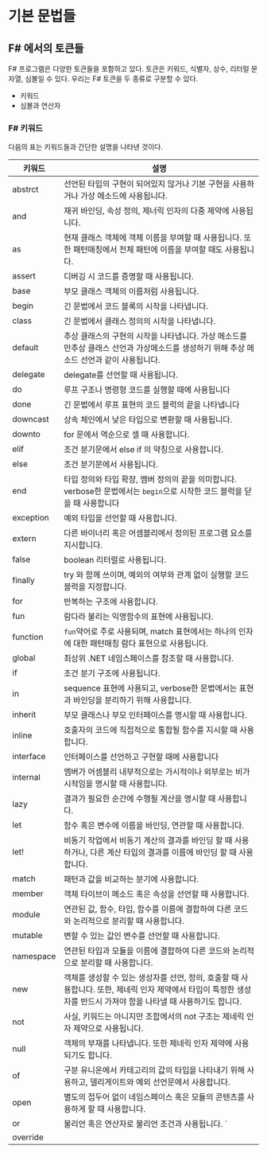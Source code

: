 # 기본 문법들

## F# 에서의 토큰들

F# 프로그램은 다양한 토큰들을 포함하고 있다. 토큰은 키워드, 식별자, 상수, 리터럴 문자열, 심볼일 수 있다. 우리는 F# 토큰을 두 종류로 구분할 수 있다.
- 키워드
- 심볼과 연산자

### F# 키워드

다음의 표는 키워드들과 간단한 설명을 나타낸 것이다.

키워드|설명
---|---
abstrct|선언된 타입의 구현이 되어있지 않거나 기본 구현을 사용하거나 가상 메소드에 사용됩니다.
and|재귀 바인딩, 속성 정의, 제너릭 인자의 다중 제약에 사용됩니다.
as|현재 클래스 객체에 객체 이름을 부여할 때 사용됩니다. 또한 패턴매칭에서 전체 패턴에 이름을 부여할 때도 사용됩니다.
assert|디버깅 시 코드를 증명할 때 사용됩니다. 
base| 부모 클래스 객체의 이름처럼 사용됩니다.
begin|긴 문법에서 코드 블록의 시작을 나타냅니다.
class|긴 문법에서 클래스 정의의 시작을 나타냅니다.
default|추상 클래스의 구현의 시작을 나타냅니다. 가상 메소드를 만추상 클래스 선언과 가상메소드를 생성하기 위해 추상 메소드 선언과 같이 사용됩니다.
delegate|delegate를 선언할 때 사용됩니다.
do|루프 구조나 명령형 코드를 실행할 때에 사용됩니다
done|긴 문법에서 루프 표현의 코드 블럭의 끝을 나타냅니다
downcast|상속 체인에서 낮은 타입으로 변환할 때 사용됩니다.
downto| for 문에서 역순으로 셀 때 사용합니다.
elif| 조건 분기문에서 else if 의 약칭으로 사용합니다.
else| 조건 분기문에서 사용됩니다.
end| 타입 정의와 타입 확장, 멤버 정의의 끝을 의미합니다. verbose한 문법에서는 `begin`으로 시작한 코드 블럭을 닫을 때 사용합니다
exception| 예외 타입을 선언할 때 사용합니다.
extern| 다른 바이너리 혹은 어셈블리에서 정의된 프로그램 요소를 지시합니다.
false| boolean 리터럴로 사용됩니다.
finally| try 와 함께 쓰이며, 예외의 여부와 관계 없이 실행할 코드 블럭을 지정합니다.
for| 반복하는 구조에 사용합니다.
fun| 람다라 불리는 익명함수의 표현에 사용됩니다.
function|  `fun`약어로 주로 사용되며, match 표현에서는 하나의 인자에 대한 패턴매칭 람다 표현으로 사용됩니다.
global| 최상위 .NET 네임스페이스를 참조할 때 사용합니다.
if| 조건 분기 구조에 사용됩니다.
in| sequence 표현에 사용되고, verbose한 문법에서는 표현과 바인딩을 분리하기 위해 사용합니다.
inherit| 부모 클래스나 부모 인터페이스를 명시할 때 사용합니다.
inline| 호출자의 코드에 직접적으로 통합될 함수를 지시할 때 사용합니다.
interface| 인터페이스를 선언하고 구현할 때에 사용합니다
internal| 멤버가 어셈블리 내부적으로는 가시적이나 외부로는 비가시적임을 명시할 때 사용합니다.
lazy| 결과가 필요한 순간에 수행될 계산을 명시할 때 사용합니다.
let| 함수 혹은 변수에 이름을 바인딩, 연관할 때 사용합니다.
let! | 비동기 작업에서 비동기 계산의 결과를 바인딩 할 때 사용하거나, 다른 계산 타입의 결과를 이름에 바인딩 할 때 사용합니다.
match| 패턴과 값을 비교하는 분기에 사용합니다.
member| 객체 타이브이 메소드 혹은 속성을 선언할 때 사용합니다.
module| 연관된 값, 함수, 타입, 함수를 이름에 결합하여 다른 코드와 논리적으로 분리할 때 사용합니다.
mutable| 변할 수 있는 값인 변수를 선언할 때 사용합니다.
namespace| 연관된 타입과 모듈을 이름에 결합하여 다른 코드와 논리적으로 분리할 때 사용합니다.
new| 객체를 생성할 수 있는 생성자를 선언, 정의, 호출할 때 사용합니다. 또한, 제네릭 인자 제약에서 타입이 특정한 생성자를 반드시 가져야 함을 나타낼 때 사용하기도 합니다.
not| 사실, 키워드는 아니지만 조합에서의 not 구조는 제네릭 인자 제약으로 사용됩니다.
null| 객체의 부재를 나타냅니다. 또한 제네릭 인자 제약에 사용되기도 합니다.
of| 구분 유니온에서 카테고리의 값의 타입을 나타내기 위해 사용하고, 델리게이트와 예외 선언문에서 사용합니다.
open| 별도의 접두어 없이 네임스페이스 혹은 모듈의 콘텐츠를 사용하게 할 때 사용합니다.
or| 불리언 혹은 연산자로 불리언 조건과 사용됩니다. `||`에 대응됩니다. 또한 멤버 제약에도 사용됩니다.
override| 
